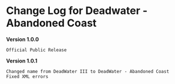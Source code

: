 Change Log for Deadwater - Abandoned Coast
===

**Version 1.0.0**
```
Official Public Release
```

**Version 1.0.1**
```
Changed name from DeadWater III to DeadWater - Abandoned Coast
Fixed XML errors
```
